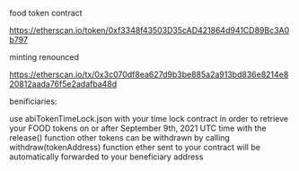 food token contract

https://etherscan.io/token/0xf3348f43503D35cAD421864d941CD89Bc3A0b797

minting renounced 

https://etherscan.io/tx/0x3c070df8ea627d9b3be885a2a913bd836e8214e820812aada76f5e2adafba48d

benificiaries: 

use abiTokenTimeLock.json with your time lock contract in order to retrieve your FOOD tokens on or after September 9th, 2021 UTC time with the release() function
other tokens can be withdrawn by calling withdraw(tokenAddress) function 
ether sent to your contract will be automatically forwarded to your beneficiary address


